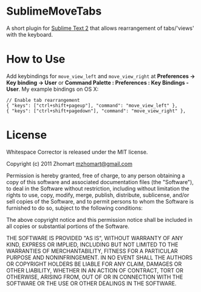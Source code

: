 SublimeMoveTabs
===============

A short plugin for [Sublime Text 2][1] that allows rearrangement of tabs/'views' with the keyboard.


How to Use
==========

Add keybindings for `move_view_left` and `move_view_right` at **Preferences -> Key binding -> User** or **Command Palette : Preferences : Key Bindings - User**. My example bindings on OS X:

    // Enable tab rearrangement
    { "keys": ["ctrl+shift+pageup"], "command": "move_view_left" },
    { "keys": ["ctrl+shift+pagedown"], "command": "move_view_right" },


License
=======

Whitespace Corrector is released under the MIT license.

Copyright (c) 2011 Zhomart <mzhomart@gmail.com>

Permission is hereby granted, free of charge, to any person obtaining a copy of this software and associated documentation files (the "Software"), to deal in the Software without restriction, including without limitation the rights to use, copy, modify, merge, publish, distribute, sublicense, and/or sell copies of the Software, and to permit persons to whom the Software is furnished to do so, subject to the following conditions:

The above copyright notice and this permission notice shall be included in all copies or substantial portions of the Software.

THE SOFTWARE IS PROVIDED "AS IS", WITHOUT WARRANTY OF ANY KIND, EXPRESS OR IMPLIED, INCLUDING BUT NOT LIMITED TO THE WARRANTIES OF MERCHANTABILITY, FITNESS FOR A PARTICULAR PURPOSE AND NONINFRINGEMENT. IN NO EVENT SHALL THE AUTHORS OR COPYRIGHT HOLDERS BE LIABLE FOR ANY CLAIM, DAMAGES OR OTHER LIABILITY, WHETHER IN AN ACTION OF CONTRACT, TORT OR OTHERWISE, ARISING FROM, OUT OF OR IN CONNECTION WITH THE SOFTWARE OR THE USE OR OTHER DEALINGS IN THE SOFTWARE.




[1]: http://www.sublimetext.com/2

